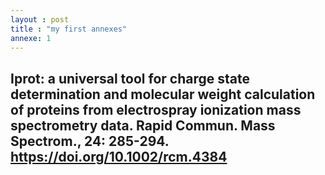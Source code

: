 ```yaml
---
layout : post
title : "my first annexes"
annexe: 1
---
```


## Iprot: a universal tool for charge state determination and molecular weight calculation of proteins from electrospray ionization mass spectrometry data. Rapid Commun. Mass Spectrom., 24: 285-294. https://doi.org/10.1002/rcm.4384